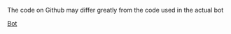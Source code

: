 The code on Github may differ greatly from the code used in the actual bot

[Bot](https://t.me/iphunterobot)
